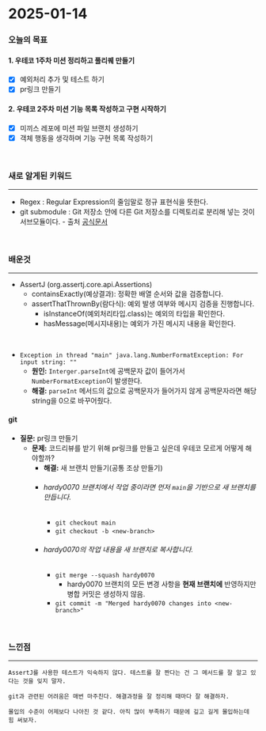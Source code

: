 # 2025-01-14

### 오늘의 목표

#### 1. 우테코 1주차 미션 정리하고 풀리퀘 만들기
- [x] 예외처리 추가 및 테스트 하기
- [x] pr링크 만들기

#### 2. 우테코 2주차 미션 기능 목록 작성하고 구현 시작하기
- [x] 미끼스 레포에 미션 파일 브랜치 생성하기
- [x] 객체 행동을 생각하며 기능 구현 목록 작성하기

<br>

### 새로 알게된 키워드
- - -
- Regex : Regular Expression의 줄임말로 정규 표현식을 뜻한다.
- git submodule : Git 저장소 안에 다른 Git 저장소를 디렉토리로 분리해 넣는 것이 서브모듈이다. - 출처 [공식문서](https://git-scm.com/book/ko/v2/Git-%EB%8F%84%EA%B5%AC-%EC%84%9C%EB%B8%8C%EB%AA%A8%EB%93%88 "git standard link")

<br>

### 배운것
- - -
- AssertJ (org.assertj.core.api.Assertions)
    - containsExactly(예상결과): 정확한 배열 순서와 값을 검증합니다.
    - assertThatThrownBy(람다식): 예외 발생 여부와 메시지 검증을 진행합니다.
        - isInstanceOf(예외처리타입.class)는 예외의 타입을 확인한다.
        - hasMessage(메시지내용)는 예외가 가진 메시지 내용을 확인한다.
        
<br>

- `Exception in thread "main" java.lang.NumberFormatException: For input string: ""`
    - **원인:** `Interger.parseInt`에 공백문자 값이 들어가서 `NumberFormatException`이 발생한다.
    - **해결:** `parseInt` 메서드의 값으로 공백문자가 들어가지 않게 공백문자라면 해당 string을 0으로 바꾸어줬다.


#### git
- **질문:** pr링크 만들기
    - **문제:** 코드리뷰를 받기 위해 pr링크를 만들고 싶은데 우테코 모르게 어떻게 해야할까?
        - **해결:** 새 브랜치 만들기(공통 조상 만들기)
        - ###### hardy0070 브랜치에서 작업 중이라면 먼저 `main`을 기반으로 새 브랜치를 만듭니다.
            - `git checkout main`
            - `git checkout -b <new-branch>`
        - ###### hardy0070의 작업 내용을 새 브랜치로 복사합니다.
            - `git merge --squash hardy0070` 
                - hardy0070 브랜치의 모든 변경 사항을 **현재 브랜치에** 반영하지만 병합 커밋은 생성하지 않음.
            - `git commit -m "Merged hardy0070 changes into <new-branch>"`

<br>

### 느낀점
- - -
    AssertJ를 사용한 테스트가 익숙하지 않다. 테스트를 잘 짠다는 건 그 메서드를 잘 알고 있다는 것을 잊지 말자.

    git과 관련된 어려움은 매번 마주친다. 해결과정을 잘 정리해 때마다 잘 해결하자.
    
    몰입의 수준이 어제보다 나아진 것 같다. 아직 많이 부족하기 때문에 깊고 길게 몰입하는데 힘 써보자.
